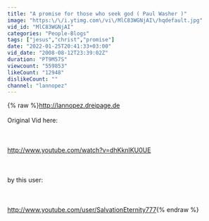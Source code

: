 ```yaml
---
title: "A promise for those who seek god ( Paul Washer )"
image: "https:\/\/i.ytimg.com\/vi\/MlC83WGNjAI\/hqdefault.jpg"
vid_id: "MlC83WGNjAI"
categories: "People-Blogs"
tags: ["jesus","christ","promise"]
date: "2022-01-25T20:41:33+03:00"
vid_date: "2008-08-12T23:39:02Z"
duration: "PT9M57S"
viewcount: "559853"
likeCount: "12948"
dislikeCount: ""
channel: "lannopez"
---
```

{% raw %}<a rel="nofollow" target="blank" href="http://lannopez.dreipage.de">http://lannopez.dreipage.de</a><br /><br />Original Vid here: <br /><br /><br /><br /><a rel="nofollow" target="blank" href="http://www.youtube.com/watch?v=dhKknIKU0UE">http://www.youtube.com/watch?v=dhKknIKU0UE</a><br /><br /><br /><br />by this user:<br /><br /><br /><br /><a rel="nofollow" target="blank" href="http://www.youtube.com/user/SalvationEternity777">http://www.youtube.com/user/SalvationEternity777</a>{% endraw %}
